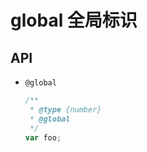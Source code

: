 # global 全局标识

## API

+ `@global`

  ```js
  /**
   * @type {number}
   * @global
   */
  var foo;
  ```
